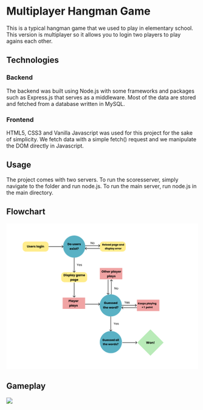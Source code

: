 # Multiplayer Hangman Game

This is a typical hangman game that we used to play in elementary school. This version is multiplayer so it allows you to login two players to play agains each other. 

## Technologies

### Backend
The backend was built using Node.js with some frameworks and packages such as Express.js that serves as a middleware. Most of the data are stored and fetched from a database written in MySQL.

###  Frontend
HTML5, CSS3 and Vanilla Javascript was used for this project for the sake of simplicity. We fetch data with a simple fetch() request and we manipulate the DOM directly in Javascript.

## Usage
The project comes with two servers. To run the scoresserver, simply navigate to the folder and run node.js. To run the main server, run node.js in the main directory.

## Flowchart
![](https://github.com/joevegacoding/multiplayerhangman/blob/main/images/hangmanflowchart.png)

## Gameplay
![](https://github.com/joevegacoding/multiplayerhangman/blob/main/images/hangmanmultiplayergameplay.gif) 
